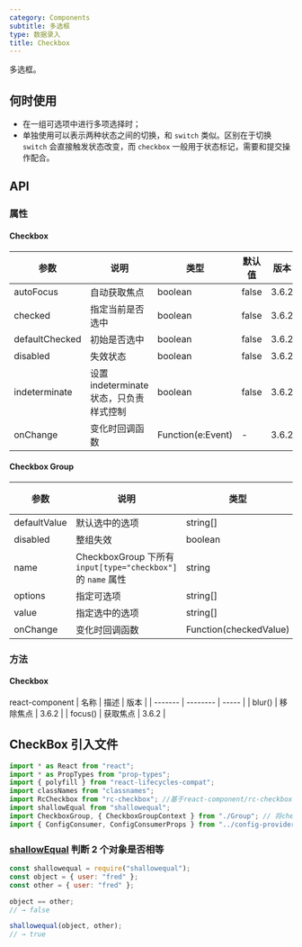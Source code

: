 ```yaml
---
category: Components
subtitle: 多选框
type: 数据录入
title: Checkbox
---
```


多选框。

## 何时使用

- 在一组可选项中进行多项选择时；
- 单独使用可以表示两种状态之间的切换，和 `switch` 类似。区别在于切换 `switch` 会直接触发状态改变，而 `checkbox` 一般用于状态标记，需要和提交操作配合。

## API

### 属性

#### Checkbox

| 参数           | 说明                                    | 类型              | 默认值 | 版本  |
| -------------- | --------------------------------------- | ----------------- | ------ | ----- |
| autoFocus      | 自动获取焦点                            | boolean           | false  | 3.6.2 |
| checked        | 指定当前是否选中                        | boolean           | false  | 3.6.2 |
| defaultChecked | 初始是否选中                            | boolean           | false  | 3.6.2 |
| disabled       | 失效状态                                | boolean           | false  | 3.6.2 |
| indeterminate  | 设置 indeterminate 状态，只负责样式控制 | boolean           | false  | 3.6.2 |
| onChange       | 变化时回调函数                          | Function(e:Event) | -      | 3.6.2 |

#### Checkbox Group

| 参数         | 说明                                                         | 类型                   | 默认值 | 版本   |
| ------------ | ------------------------------------------------------------ | ---------------------- | ------ | ------ |
| defaultValue | 默认选中的选项                                               | string\[]              | \[]    | 3.6.2  |
| disabled     | 整组失效                                                     | boolean                | false  | 3.6.2  |
| name         | CheckboxGroup 下所有 `input[type="checkbox"]` 的 `name` 属性 | string                 | -      | 3.16.0 |
| options      | 指定可选项                                                   | string\[]              | \[]    | 3.6.2  |
| value        | 指定选中的选项                                               | string\[]              | \[]    | 3.6.2  |
| onChange     | 变化时回调函数                                               | Function(checkedValue) | -      | 3.6.2  |

### 方法

#### Checkbox

react-component
| 名称 | 描述 | 版本 |
| ------- | -------- | ----- |
| blur() | 移除焦点 | 3.6.2 |
| focus() | 获取焦点 | 3.6.2 |

## CheckBox 引入文件

```ts
import * as React from "react";
import * as PropTypes from "prop-types";
import { polyfill } from "react-lifecycles-compat";
import classNames from "classnames";
import RcCheckbox from "rc-checkbox"; //基于react-component/rc-checkbox
import shallowEqual from "shallowequal";
import CheckboxGroup, { CheckboxGroupContext } from "./Group"; // 将checkbox集合到一个分组中
import { ConfigConsumer, ConfigConsumerProps } from "../config-provider";
```

### [shallowEqual](https://github.com/dashed/shallowequal#readme) 判断 2 个对象是否相等

```js
const shallowequal = require("shallowequal");
const object = { user: "fred" };
const other = { user: "fred" };

object == other;
// → false

shallowequal(object, other);
// → true
```
